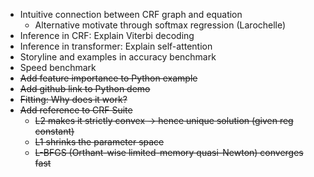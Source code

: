 - Intuitive connection between CRF graph and equation
  - Alternative motivate through softmax regression (Larochelle)
- Inference in CRF: Explain Viterbi decoding
- Inference in transformer: Explain self-attention
- Storyline and examples in accuracy benchmark
- Speed benchmark
- ~~Add feature importance to Python example~~
- ~~Add github link to Python demo~~
- ~~Fitting: Why does it work?~~
- ~~Add reference to CRF Suite~~
  - ~~L2 makes it strictly convex -> hence unique solution (given reg constant)~~
  - ~~L1 shrinks the parameter space~~
  - ~~L-BFGS (Orthant-wise limited-memory quasi-Newton) converges fast~~  